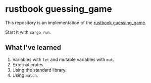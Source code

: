 # rustbook guessing_game

This repository is an implementation of the [rustbook guessing_game](https://rust-lang-de.github.io/rustbook-de/ch02-00-guessing-game-tutorial.html).

Start it with `cargo run`.

## What I've learned

1. Variables with `let` and mutable variables with `mut`.
2. External crates.
3. Using the standard library.
4. Using `match`.